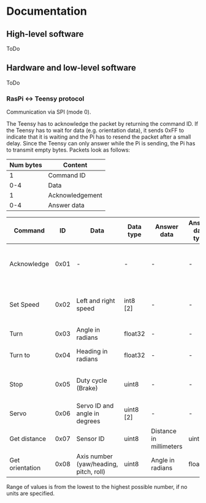 # Documentation

## High-level software

ToDo

## Hardware and low-level software

ToDo

### RasPi <-> Teensy protocol

Communication via SPI (mode 0).

The Teensy has to acknowledge the packet by returning the command ID. If the Teensy has to wait for data (e.g. orientation data), it sends 0xFF to indicate that it is waiting and the Pi has to resend the packet after a small delay.
Since the Teensy can only answer while the Pi is sending, the Pi has to transmit empty bytes. Packets look as follows:

| Num bytes | Content |
| - | - |
| 1 | Command ID |
| 0-4 | Data |
| 1 | Acknowledgement |
| 0-4 | Answer data |

| Command | ID | Data | Data type | Answer data | Answer data type | Description |
| - | - | - | - | - | - | - |
| Acknowledge | 0x01 | - | - | - | - | General purpose acknowledgement packet (e.g. to check if a task is finished) |
| Set Speed | 0x02 | Left and right speed | int8 [2] | - | - | Set front left and right speed. Teensy handles back wheel speeds |
| Turn | 0x03 | Angle in radians | float32 | - | - | Turn by a specified amount |
| Turn to | 0x04 | Heading in radians | float32 | - | - | Turn to a (previously saved) heading |
| Stop | 0x05 | Duty cycle (Brake) | uint8 | - | - | Stop the drive motors. Optional braking (shorting of motors) |
| Servo | 0x06 | Servo ID and angle in degrees | uint8 [2] | - | - | Move servo to specified position |
| Get distance | 0x07 | Sensor ID | uint8 | Distance in millimeters | uint16 | Get value of a distance sensor |
| Get orientation | 0x08 | Axis number (yaw/heading, pitch, roll) | uint8 | Angle in radians | float32 | Get euler angles from orientation sensor |

Range of values is from the lowest to the highest possible number, if no units are specified.